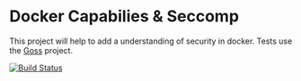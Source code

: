 Docker Capabilies & Seccomp
===========================

This project will help to add a understanding of security in docker.
Tests use the [Goss](https://github.com/aelsabbahy/goss) project.

[![Build Status](https://travis-ci.org/chussenot/docker-caps.svg?branch=master)](https://travis-ci.org/chussenot/docker-caps)
